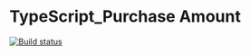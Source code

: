 # TypeScript_Purchase Amount

[![Build status](https://ci.appveyor.com/api/projects/status/iin6w7yvkq43i8qa?svg=true)](https://ci.appveyor.com/project/demargorn/typescript-purchase-amount)
